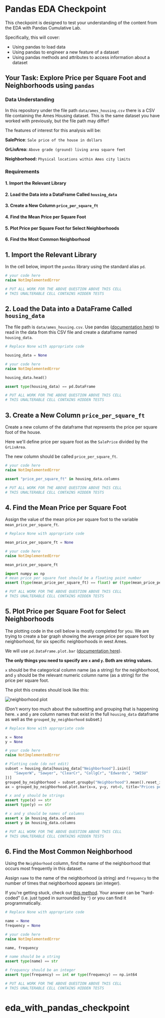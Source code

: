 # Pandas EDA Checkpoint

This checkpoint is designed to test your understanding of the content from the EDA with Pandas Cumulative Lab.

Specifically, this will cover:

* Using pandas to load data
* Using pandas to engineer a new feature of a dataset
* Using pandas methods and attributes to access information about a dataset


## Your Task: Explore Price per Square Foot and Neighborhoods using `pandas`

### Data Understanding

In this repository under the file path `data/ames_housing.csv` there is a CSV file containing the Ames Housing dataset. This is the same dataset you have worked with previously, but the file path may differ!

The features of interest for this analysis will be:

**SalePrice**: `Sale price of the house in dollars`

**GrLivArea:** `Above grade (ground) living area square feet`

**Neighborhood:** `Physical locations within Ames city limits`

### Requirements

#### 1. Import the Relevant Library

#### 2. Load the Data into a DataFrame Called `housing_data`

#### 3. Create a New Column `price_per_square_ft`

#### 4. Find the Mean Price per Square Foot

#### 5. Plot Price per Square Foot for Select Neighborhoods

#### 6. Find the Most Common Neighborhood

## 1. Import the Relevant Library

In the cell below, import the `pandas` library using the standard alias `pd`.


```python
# your code here
raise NotImplementedError
```


```python
# PUT ALL WORK FOR THE ABOVE QUESTION ABOVE THIS CELL
# THIS UNALTERABLE CELL CONTAINS HIDDEN TESTS
```

## 2. Load the Data into a DataFrame Called `housing_data`

The file path is `data/ames_housing.csv`. Use pandas ([documentation here](https://pandas.pydata.org/docs/reference/api/pandas.read_csv.html)) to read in the data from this CSV file and create a dataframe named `housing_data`.


```python
# Replace None with appropriate code

housing_data = None

# your code here
raise NotImplementedError

housing_data.head()
```


```python
assert type(housing_data) == pd.DataFrame

# PUT ALL WORK FOR THE ABOVE QUESTION ABOVE THIS CELL
# THIS UNALTERABLE CELL CONTAINS HIDDEN TESTS
```

## 3. Create a New Column `price_per_square_ft`

Create a new column of the dataframe that represents the price per square foot of the house.

Here we'll define price per square foot as the `SalePrice` divided by the `GrLivArea`.

The new column should be called `price_per_square_ft`.


```python
# your code here
raise NotImplementedError
```


```python
assert "price_per_square_ft" in housing_data.columns

# PUT ALL WORK FOR THE ABOVE QUESTION ABOVE THIS CELL
# THIS UNALTERABLE CELL CONTAINS HIDDEN TESTS
```

## 4. Find the Mean Price per Square Foot

Assign the value of the mean price per square foot to the variable `mean_price_per_square_ft`.


```python
# Replace None with appropriate code

mean_price_per_square_ft = None

# your code here
raise NotImplementedError

mean_price_per_square_ft
```


```python
import numpy as np
# mean price per square foot should be a floating point number
assert (type(mean_price_per_square_ft) == float) or (type(mean_price_per_square_ft) == np.float64)

# PUT ALL WORK FOR THE ABOVE QUESTION ABOVE THIS CELL
# THIS UNALTERABLE CELL CONTAINS HIDDEN TESTS
```

## 5. Plot Price per Square Foot for Select Neighborhoods

The plotting code in the cell below is mostly completed for you. We are trying to create a bar graph showing the average price per square foot by neighborhood, for six specific neighborhoods in west Ames.

We will use `pd.DataFrame.plot.bar` ([documentation here](https://pandas.pydata.org/docs/reference/api/pandas.DataFrame.plot.bar.html)).

**The only things you need to specify are `x` and `y`. Both are string values.**

`x` should be the categorical column name (as a string) for the neighborhood, and `y` should be the relevant numeric column name (as a string) for the price per square foot.

The plot this creates should look like this:

![neighborhood plot](images/neighborhood_plot.png)

(Don't worry too much about the subsetting and grouping that is happening here. `x` and `y` are column names that exist in the full `housing_data` dataframe as well as the `grouped_by_neighborhood` subset.)


```python
# Replace None with appropriate code

x = None
y = None

# your code here
raise NotImplementedError

# Plotting code (do not edit)
subset = housing_data[housing_data["Neighborhood"].isin([
    "SawyerW", "Sawyer", "ClearCr", "CollgCr", "Edwards", "SWISU"
])]
grouped_by_neighborhood = subset.groupby("Neighborhood").mean().reset_index()
ax = grouped_by_neighborhood.plot.bar(x=x, y=y, rot=0, title="Prices per Square Foot in West Ames");
```


```python
# x and y should be strings
assert type(x) == str
assert type(y) == str

# x and y should be names of columns
assert x in housing_data.columns
assert y in housing_data.columns

# PUT ALL WORK FOR THE ABOVE QUESTION ABOVE THIS CELL
# THIS UNALTERABLE CELL CONTAINS HIDDEN TESTS
```

## 6. Find the Most Common Neighborhood

Using the `Neighborhood` column, find the name of the neighborhood that occurs most frequently in this dataset.

Assign `name` to the name of the neighborhood (a string) and `frequency` to the number of times that neighborhood appears (an integer).

If you're getting stuck, check out [this method](https://pandas.pydata.org/pandas-docs/stable/reference/api/pandas.Series.value_counts.html). Your answer can be "hard-coded" (i.e. just typed in surrounded by `"`) or you can find it programmatically.


```python
# Replace None with appropriate code

name = None
frequency = None

# your code here
raise NotImplementedError

name, frequency
```


```python
# name should be a string
assert type(name) == str

# frequency should be an integer
assert type(frequency) == int or type(frequency) == np.int64

# PUT ALL WORK FOR THE ABOVE QUESTION ABOVE THIS CELL
# THIS UNALTERABLE CELL CONTAINS HIDDEN TESTS
```
# eda_with_pandas_checkpoint
